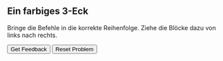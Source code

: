 
## Ein farbiges 3-Eck

Bringe die Befehle in die korrekte Reihenfolge. Ziehe die Blöcke dazu von links nach rechts. 

<div id="p8-sortableTrash" class="sortable-code"></div>
<div id="p8-sortable" class="sortable-code"></div>
<div style="clear:both;"></div>
<p>
  <input id="p8-feedbackLink" value="Get Feedback" type="button" />
  <input id="p8-newInstanceLink" value="Reset Problem" type="button" />
</p>

<script type="text/javascript">
(function(){
  var initial = "rt 90\n" +
                "setpc red fd 200\n" +
                "lt 90\n" +
                "setpc blue fd 200\n" +
                "lt 135\n" +
                "setpc green fd 300";
  
  var parsonsPuzzle = new ParsonsWidget({
    sortableId: "p8-sortable",
    max_wrong_lines: 10,
    grader: ParsonsWidget._graders.LineBasedGrader,
    exec_limit: 2500,
    can_indent: true,
    x_indent: 50,
    lang: "en",
    show_feedback: true,
    trashId: "p8-sortableTrash"
  });

  parsonsPuzzle.init(initial);
  parsonsPuzzle.shuffleLines();

  $("#p8-newInstanceLink").click(function(event){
    event.preventDefault();
    parsonsPuzzle.shuffleLines();
  });

  $("#p8-feedbackLink").click(function(event){
    event.preventDefault();
    parsonsPuzzle.getFeedback();
  });
})();
</script>

